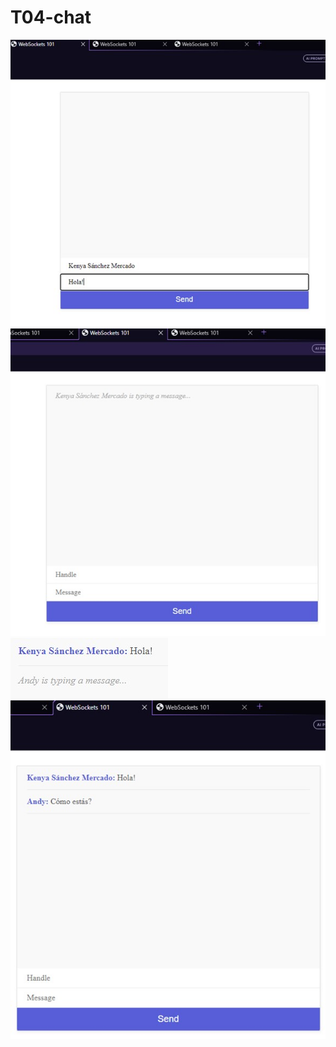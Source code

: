 # T04-chat
![Evidencia 1 chat](https://raw.githubusercontent.com/KenyaMercado/T04-chat/master/Chat1.jpg)
![Evidencia 2 chat](https://raw.githubusercontent.com/KenyaMercado/T04-chat/master/Chat2.jpg)
![Evidencia 3 chat](https://raw.githubusercontent.com/KenyaMercado/T04-chat/master/Chat3.jpg)
![Evidencia 4 chat](https://raw.githubusercontent.com/KenyaMercado/T04-chat/master/Chat4.jpg)
